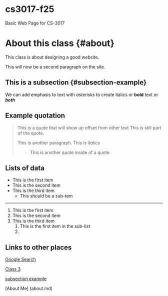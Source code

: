 # cs3017-f25
Basic Web Page for CS-3017

# About this class {#about}
This class is about designing a good website. 

This will now be a second paragraph on the site. 

## This is a subsection {#subsection-example}
We can add emphasis to text with *asterisks* to create italics or **bold** text or ***both***

## Example quotation 
> This is a quote that will show up offset from other text
> This is still part of the quote.
>
> This is another paragraph. This is *italics*
>
> > This is another quote inside of a quote. 

## Lists of data 

+ This is the first item
+ This is the second item
+ This is the third item
    + This should be a sub-tem
 
---------

 
1. This is the first item
2. This is the second item
3. This is the third item
    1. This is the first item in the sub-list
    2. 

## Links to other places 
[Google Search](https://google.com)

[Class 3](class3.md)

[subsection example](#subsection-example)

[About Me] (about.md)
